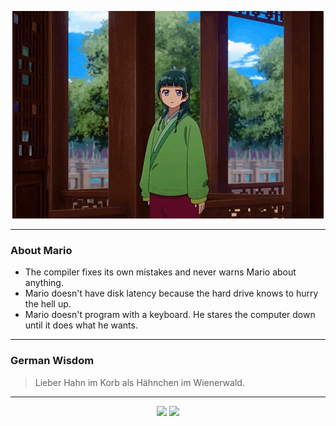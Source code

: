 <p align="center">
  <img src="assets/maomao.gif" />
</p>

---

### About Mario
- The compiler fixes its own mistakes and never warns Mario about anything.
- Mario doesn't have disk latency because the hard drive knows to hurry the hell up.
- Mario doesn't program with a keyboard. He stares the computer down until it does what he wants.

---

### German Wisdom
> Lieber Hahn im Korb als Hähnchen im Wienerwald.

---

<p align="center">
  <a>
    <img height="180em" src="https://github-readme-stats-eight-theta.vercel.app/api?username=Torfkopp&show_icons=true&theme=dark&include_all_commits=true&count_private=true"/>
  </a>
  <a href="https://github.com/Torfkopp?tab=repositories">
    <img height="180em" src="https://github-readme-stats-eight-theta.vercel.app/api/top-langs/?username=torfkopp&layout=compact&theme=dark&langs_count=8&hide=java"/>
  </a>
</p>

